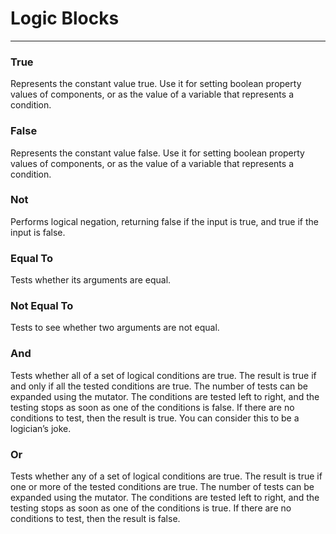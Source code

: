 # Logic Blocks

---

### True

<div id = "logic_boolean" type = "ai-2-block"></div>   

Represents the constant value true. Use it for setting boolean property values of components, or as the value of a variable that represents a condition.

### False

<div id = "logic_false" type = "ai-2-block"></div>   

Represents the constant value false. Use it for setting boolean property values of components, or as the value of a variable that represents a condition.

### Not

<div id = "logic_negate" type = "ai-2-block"></div>   

Performs logical negation, returning false if the input is true, and true if the input is false.

### Equal To

<div id = "logic_compare" type = "ai-2-block"></div>   

Tests whether its arguments are equal.   

### Not Equal To

<div id = "logic_compare_notEqualTo" type = "ai-2-block"></div>   

Tests to see whether two arguments are not equal.

### And

<div id = "logic_operation" type = "ai-2-block"></div>   

Tests whether all of a set of logical conditions are true. The result is true if and only if all the tested conditions are true. The number of tests can be expanded using the mutator. The conditions are tested left to right, and the testing stops as soon as one of the conditions is false. If there are no conditions to test, then the result is true. You can consider this to be a logician’s joke.

### Or

<div id = "logic_or" type = "ai-2-block"></div>   

Tests whether any of a set of logical conditions are true. The result is true if one or more of the tested conditions are true. The number of tests can be expanded using the mutator. The conditions are tested left to right, and the testing stops as soon as one of the conditions is true. If there are no conditions to test, then the result is false.